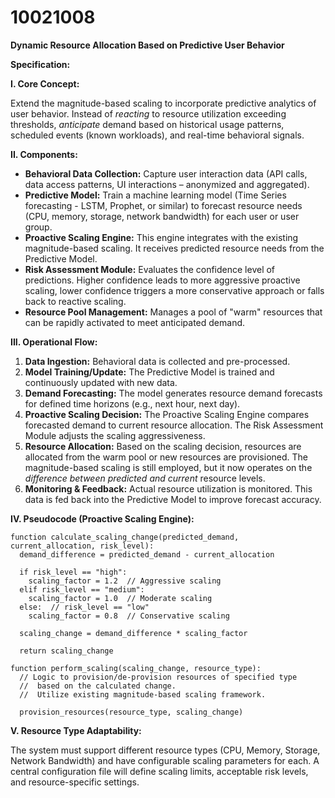 # 10021008

**Dynamic Resource Allocation Based on Predictive User Behavior**

**Specification:**

**I. Core Concept:**

Extend the magnitude-based scaling to incorporate predictive analytics of user behavior. Instead of *reacting* to resource utilization exceeding thresholds, *anticipate* demand based on historical usage patterns, scheduled events (known workloads), and real-time behavioral signals.

**II. Components:**

*   **Behavioral Data Collection:** Capture user interaction data (API calls, data access patterns, UI interactions – anonymized and aggregated).
*   **Predictive Model:** Train a machine learning model (Time Series forecasting - LSTM, Prophet, or similar) to forecast resource needs (CPU, memory, storage, network bandwidth) for each user or user group.
*   **Proactive Scaling Engine:** This engine integrates with the existing magnitude-based scaling. It receives predicted resource needs from the Predictive Model.
*   **Risk Assessment Module:** Evaluates the confidence level of predictions. Higher confidence leads to more aggressive proactive scaling, lower confidence triggers a more conservative approach or falls back to reactive scaling.
*   **Resource Pool Management:** Manages a pool of "warm" resources that can be rapidly activated to meet anticipated demand.

**III. Operational Flow:**

1.  **Data Ingestion:** Behavioral data is collected and pre-processed.
2.  **Model Training/Update:** The Predictive Model is trained and continuously updated with new data.
3.  **Demand Forecasting:** The model generates resource demand forecasts for defined time horizons (e.g., next hour, next day).
4.  **Proactive Scaling Decision:** The Proactive Scaling Engine compares forecasted demand to current resource allocation.  The Risk Assessment Module adjusts the scaling aggressiveness.
5.  **Resource Allocation:**  Based on the scaling decision, resources are allocated from the warm pool or new resources are provisioned.  The magnitude-based scaling is still employed, but it now operates on the *difference between predicted and current* resource levels.
6.  **Monitoring & Feedback:** Actual resource utilization is monitored. This data is fed back into the Predictive Model to improve forecast accuracy.

**IV. Pseudocode (Proactive Scaling Engine):**

```
function calculate_scaling_change(predicted_demand, current_allocation, risk_level):
  demand_difference = predicted_demand - current_allocation

  if risk_level == "high":
    scaling_factor = 1.2  // Aggressive scaling
  elif risk_level == "medium":
    scaling_factor = 1.0  // Moderate scaling
  else:  // risk_level == "low"
    scaling_factor = 0.8  // Conservative scaling

  scaling_change = demand_difference * scaling_factor

  return scaling_change

function perform_scaling(scaling_change, resource_type):
  // Logic to provision/de-provision resources of specified type
  //  based on the calculated change.
  //  Utilize existing magnitude-based scaling framework.

  provision_resources(resource_type, scaling_change)
```

**V. Resource Type Adaptability:**

The system must support different resource types (CPU, Memory, Storage, Network Bandwidth) and have configurable scaling parameters for each. A central configuration file will define scaling limits, acceptable risk levels, and resource-specific settings.